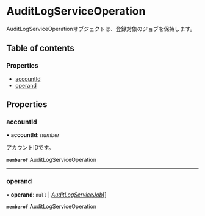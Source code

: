 # AuditLogServiceOperation


<div lang=\"ja\">AuditLogServiceOperationオブジェクトは、登録対象のジョブを保持します。</div> 

## Table of contents

### Properties

- [accountId](auditlogserviceoperation.md#accountid)
- [operand](auditlogserviceoperation.md#operand)

## Properties

### accountId

• **accountId**: *number*

<div lang=\"ja\">アカウントIDです。</div> 

**`memberof`** AuditLogServiceOperation

___

### operand

• **operand**: ``null`` \| [*AuditLogServiceJob*](auditlogservicejob.md)[]

**`memberof`** AuditLogServiceOperation
